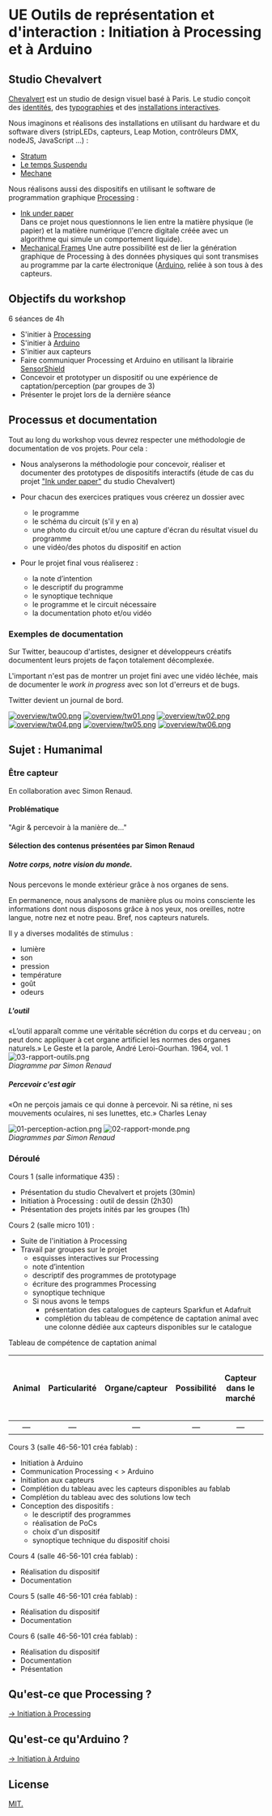 # UE Outils de représentation et d'interaction : Initiation à Processing et à Arduino

## Studio Chevalvert

[Chevalvert](https://chevalvert.fr/about/) est un studio de design visuel basé à Paris.
Le studio conçoit des [identités](https://chevalvert.fr/identite/), des [typographies](https://chevalvert.fr/typographie/relief/) et des [installations interactives](https://chevalvert.fr/installation/).

Nous imaginons et réalisons des installations en utilisant du hardware et du software divers (stripLEDs, capteurs, Leap Motion, contrôleurs DMX, nodeJS, JavaScript ...) :
- [Stratum](https://chevalvert.fr/installation/stratum/) 
- [Le temps Suspendu](https://chevalvert.fr/installation/le-temps-suspendu/)
- [Mechane](https://chevalvert.fr/installation/mechane/)

Nous réalisons aussi des dispositifs en utilisant le software de programmation graphique [Processing](https://processing.org/) :  
- [Ink under paper](https://chevalvert.fr/installation/ink-under-paper/)  
Dans ce projet nous questionnons le lien entre la matière physique (le papier) et la matière numérique (l'encre digitale créée avec un algorithme qui simule un comportement liquide). 
- [Mechanical Frames](https://chevalvert.fr/installation/mechanical-frames/)
Une autre possibilité est de lier la génération graphique de Processing à des données physiques qui sont transmises au programme par la carte électronique ([Arduino](https://www.arduino.cc/), reliée à son tous à des capteurs.  


## Objectifs du workshop 

6 séances de 4h
- S'initier à [Processing](https://processing.org/)
- S'initier à [Arduino](https://www.arduino.cc/)
- S'initier aux capteurs
- Faire communiquer Processing et Arduino en utilisant la librairie [SensorShield](https://github.com/MAKIO135/sensorShieldLib)
- Concevoir et prototyper un dispositif ou une expérience de captation/perception (par groupes de 3)
- Présenter le projet lors de la dernière séance

## Processus et documentation 

Tout au long du workshop vous devrez respecter une méthodologie de documentation de vos projets. Pour cela :

- Nous analyserons la méthodologie pour concevoir, réaliser et documenter des prototypes de dispositifs interactifs (étude de cas du projet ["Ink under paper"](https://bricks.chevalvert.fr/projects/ink-under-paper/user:upmc) du studio Chevalvert)

- Pour chacun des exercices pratiques vous créerez un dossier avec
	- le programme
	- le schéma du circuit (s'il y en a)
	- une photo du circuit et/ou une capture d'écran du résultat visuel du programme
	- une vidéo/des photos du dispositif en action

- Pour le projet final vous réaliserez :
	- la note d’intention
    - le descriptif du programme
    - le synoptique technique
    - le programme et le circuit nécessaire
    - la documentation photo et/ou vidéo  

### Exemples de documentation

Sur Twitter, beaucoup d'artistes, designer et développeurs créatifs documentent leurs projets de façon totalement décomplexée. 

L'important n'est pas de montrer un projet fini avec une vidéo léchée, mais de documenter le _work in progress_ avec son lot d'erreurs et de bugs.

Twitter devient un journal de bord.

[![overview/tw00.png](overview/tw00.png)](https://twitter.com/lorenschmidt/status/1098594292573130758)
[![overview/tw01.png](overview/tw01.png)](https://twitter.com/ok_remi_ok/status/1100150310088134656)
[![overview/tw02.png](overview/tw02.png)](https://twitter.com/ok_remi_ok/status/1100150310088134656)
[![overview/tw04.png](overview/tw04.png)](https://twitter.com/lorenschmidt/status/1099043249254293505)
[![overview/tw05.png](overview/tw05.png)](https://twitter.com/quasimondo/status/1099344714518724608)
[![overview/tw06.png](overview/tw06.png)](https://twitter.com/inconvergent/status/1094188053940367360)

## Sujet : Humanimal
### Être capteur

En collaboration avec Simon Renaud.

#### Problématique
"Agir & percevoir à la manière de..."


#### Sélection des contenus présentées par Simon Renaud

##### Notre corps, notre vision du monde.
Nous percevons le monde extérieur grâce à nos organes de sens.

En permanence, nous analysons de manière plus ou moins consciente les informations dont nous disposons grâce à nos yeux, nos oreilles, notre langue, notre nez et notre peau. Bref, nos capteurs naturels.

Il y a diverses modalités de stimulus :
- lumière
- son
- pression
- température
- goût
- odeurs

##### L'outil
«L’outil apparaît comme une véritable sécrétion du corps et du cerveau ; on peut donc appliquer à cet organe artificiel les normes des organes naturels.» Le Geste et la parole, André Leroi-Gourhan. 1964, vol. 1
![03-rapport-outils.png](overview/03-rapport-outils.png)  
*Diagramme par Simon Renaud*

##### Percevoir c'est agir
«On ne perçois jamais ce qui donne à percevoir. Ni sa rétine, ni ses mouvements oculaires, ni ses lunettes, etc.» Charles Lenay

![01-perception-action.png](overview/01-perception-action.png)
![02-rapport-monde.png](overview/02-rapport-monde.png)  
*Diagrammes par Simon Renaud*

### Déroulé
Cours 1 (salle informatique 435) : 
- Présentation du studio Chevalvert et projets (30min)
- Initiation à Processing : outil de dessin (2h30)
- Présentation des projets inités par les groupes (1h)

Cours 2 (salle micro 101) :
- Suite de l'initiation à Processing
- Travail par groupes sur le projet
	- esquisses interactives sur Processing
	- note d’intention
	- descriptif des programmes de prototypage
	- écriture des programmes Processing
	- synoptique technique
	- Si nous avons le temps
		- présentation des catalogues de capteurs Sparkfun et Adafruit
		- complétion du tableau de compétence de captation animal avec une colonne dédiée aux capteurs disponibles sur le catalogue


Tableau de compétence de captation animal

| Animal         | Particularité  | Organe/capteur   | Possibilité  | Capteur dans le marché  | Capteur disponible dans le fablab  | Système de captation conçu de façon low-tech  |
| :-----------:  |:--------------:|:----------------:|:------------:|:-----------------------:|:----------------------------------:|:---------------------------------------------:|
| —			     | —			  | —			     | —		    | —			     		  | —			     	      	       | —			       			  	      	       |	



Cours 3 (salle 46-56-101 créa fablab) :
- Initiation à Arduino 
- Communication Processing < > Arduino
- Initiation aux capteurs
- Complétion du tableau avec les capteurs disponibles au fablab
- Complétion du tableau avec des solutions low tech
- Conception des dispositifs : 
	- le descriptif des programmes
	- réalisation de PoCs
	- choix d'un dispositif
	- synoptique technique du dispositif choisi

Cours 4 (salle 46-56-101 créa fablab) :
- Réalisation du dispositif
- Documentation

Cours 5 (salle 46-56-101 créa fablab) :
- Réalisation du dispositif
- Documentation

Cours 6 (salle 46-56-101 créa fablab) :
- Réalisation du dispositif
- Documentation
- Présentation

## Qu'est-ce que Processing ?

[→ Initiation à Processing](/1-Processing)

## Qu'est-ce qu'Arduino ?

[→ Initiation à Arduino](/2-Arduino)

## License

[MIT.](https://tldrlegal.com/license/mit-license)
